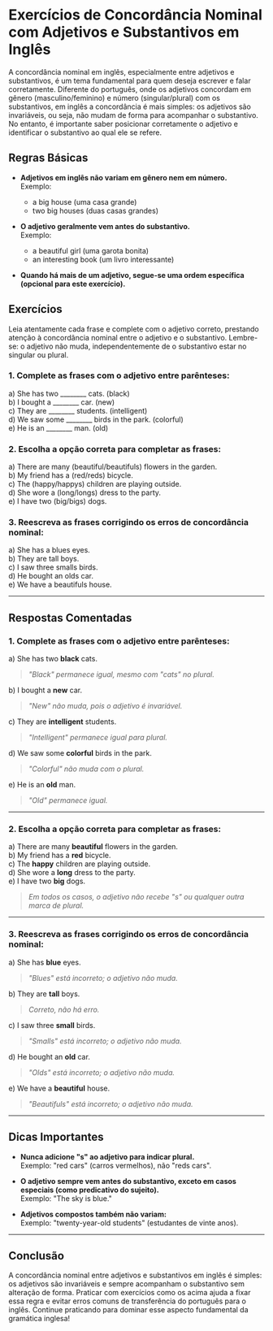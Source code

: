 # Exercícios de Concordância Nominal com Adjetivos e Substantivos em Inglês

A concordância nominal em inglês, especialmente entre adjetivos e substantivos, é um tema fundamental para quem deseja escrever e falar corretamente. Diferente do português, onde os adjetivos concordam em gênero (masculino/feminino) e número (singular/plural) com os substantivos, em inglês a concordância é mais simples: os adjetivos são invariáveis, ou seja, não mudam de forma para acompanhar o substantivo. No entanto, é importante saber posicionar corretamente o adjetivo e identificar o substantivo ao qual ele se refere.

## Regras Básicas

- **Adjetivos em inglês não variam em gênero nem em número.**  
  Exemplo:  
  - a big house (uma casa grande)  
  - two big houses (duas casas grandes)

- **O adjetivo geralmente vem antes do substantivo.**  
  Exemplo:  
  - a beautiful girl (uma garota bonita)  
  - an interesting book (um livro interessante)

- **Quando há mais de um adjetivo, segue-se uma ordem específica (opcional para este exercício).**

## Exercícios

Leia atentamente cada frase e complete com o adjetivo correto, prestando atenção à concordância nominal entre o adjetivo e o substantivo. Lembre-se: o adjetivo não muda, independentemente de o substantivo estar no singular ou plural.

### 1. Complete as frases com o adjetivo entre parênteses:

a) She has two ________ cats. (black)  
b) I bought a ________ car. (new)  
c) They are ________ students. (intelligent)  
d) We saw some ________ birds in the park. (colorful)  
e) He is an ________ man. (old)

### 2. Escolha a opção correta para completar as frases:

a) There are many (beautiful/beautifuls) flowers in the garden.  
b) My friend has a (red/reds) bicycle.  
c) The (happy/happys) children are playing outside.  
d) She wore a (long/longs) dress to the party.  
e) I have two (big/bigs) dogs.

### 3. Reescreva as frases corrigindo os erros de concordância nominal:

a) She has a blues eyes.  
b) They are tall boys.  
c) I saw three smalls birds.  
d) He bought an olds car.  
e) We have a beautifuls house.

---

## Respostas Comentadas

### 1. Complete as frases com o adjetivo entre parênteses:

a) She has two **black** cats.  
> *"Black" permanece igual, mesmo com "cats" no plural.*

b) I bought a **new** car.  
> *"New" não muda, pois o adjetivo é invariável.*

c) They are **intelligent** students.  
> *"Intelligent" permanece igual para plural.*

d) We saw some **colorful** birds in the park.  
> *"Colorful" não muda com o plural.*

e) He is an **old** man.  
> *"Old" permanece igual.*

---

### 2. Escolha a opção correta para completar as frases:

a) There are many **beautiful** flowers in the garden.  
b) My friend has a **red** bicycle.  
c) The **happy** children are playing outside.  
d) She wore a **long** dress to the party.  
e) I have two **big** dogs.

> *Em todos os casos, o adjetivo não recebe "s" ou qualquer outra marca de plural.*

---

### 3. Reescreva as frases corrigindo os erros de concordância nominal:

a) She has **blue** eyes.  
> *"Blues" está incorreto; o adjetivo não muda.*

b) They are **tall** boys.  
> *Correto, não há erro.*

c) I saw three **small** birds.  
> *"Smalls" está incorreto; o adjetivo não muda.*

d) He bought an **old** car.  
> *"Olds" está incorreto; o adjetivo não muda.*

e) We have a **beautiful** house.  
> *"Beautifuls" está incorreto; o adjetivo não muda.*

---

## Dicas Importantes

- **Nunca adicione "s" ao adjetivo para indicar plural.**  
  Exemplo: "red cars" (carros vermelhos), não "reds cars".

- **O adjetivo sempre vem antes do substantivo, exceto em casos especiais (como predicativo do sujeito).**  
  Exemplo: "The sky is blue."

- **Adjetivos compostos também não variam:**  
  Exemplo: "twenty-year-old students" (estudantes de vinte anos).

---

## Conclusão

A concordância nominal entre adjetivos e substantivos em inglês é simples: os adjetivos são invariáveis e sempre acompanham o substantivo sem alteração de forma. Praticar com exercícios como os acima ajuda a fixar essa regra e evitar erros comuns de transferência do português para o inglês. Continue praticando para dominar esse aspecto fundamental da gramática inglesa!